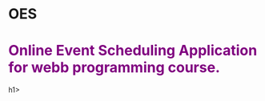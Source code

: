 # OES
<h1 style="Color:purple">Online Event Scheduling Application for webb programming course.</h1>h1>
